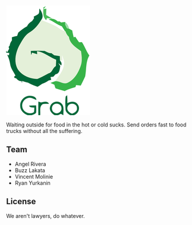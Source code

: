 
![alt tag](https://raw.githubusercontent.com/YurkaninRyan/Grab/master/grab-ember/public/assets/images/grab-logo.png)

Waiting outside for food in the hot or cold sucks.  Send orders fast to food trucks without all the suffering.

## Team
* Angel Rivera
* Buzz Lakata
* Vincent Molinie
* Ryan Yurkanin

## License
We aren't lawyers, do whatever.
